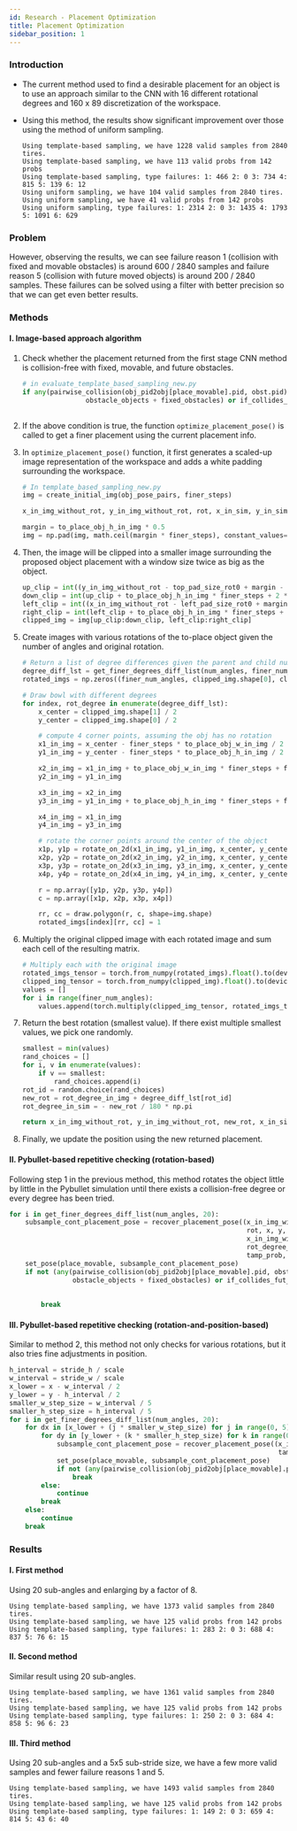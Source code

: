 ```yaml
---
id: Research - Placement Optimization
title: Placement Optimization
sidebar_position: 1
---
```


### Introduction

- The current method used to find a desirable placement for an object is to use an approach similar to the CNN with 16 different rotational degrees and 160 x 89 discretization of the workspace.

- Using this method, the results show significant improvement over those using the method of uniform sampling.

    ```
    Using template-based sampling, we have 1228 valid samples from 2840 tires.
    Using template-based sampling, we have 113 valid probs from 142 probs
    Using template-based sampling, type failures: 1: 466 2: 0 3: 734 4: 815 5: 139 6: 12
    Using uniform sampling, we have 104 valid samples from 2840 tires.
    Using uniform sampling, we have 41 valid probs from 142 probs
    Using uniform sampling, type failures: 1: 2314 2: 0 3: 1435 4: 1793 5: 1091 6: 629
    ```

### Problem

However, observing the results, we can see failure reason 1 (collision with fixed and movable obstacles) is around 600 / 2840 samples and failure reason 5 (collision with future moved objects) is around 200 / 2840 samples. These failures can be solved using a filter with better precision so that we can get even better results.

### Methods

#### I. Image-based approach algorithm

1. Check whether the placement returned from the first stage CNN method is collision-free with fixed, movable, and future obstacles.

    ```python
    # in evaluate_template_based_sampling_new.py
    if any(pairwise_collision(obj_pid2obj[place_movable].pid, obst.pid) for obst in
                    obstacle_objects + fixed_obstacles) or if_collides_fut_moved_objects(fut_vols,
                                                                                            obj_pid2obj[place_movable]):
    ```

2. If the above condition is true, the function `optimize_placement_pose()` is called to get a finer placement using the current placement info.

3. In `optimize_placement_pose()` function, it first generates a scaled-up image representation of the workspace and adds a white padding surrounding the workspace.

    ```python
    # In template_based_sampling_new.py
    img = create_initial_img(obj_pose_pairs, finer_steps)

    x_in_img_without_rot, y_in_img_without_rot, rot, x_in_sim, y_in_sim, pitch, x_in_img_with_rot, y_in_img_with_rot, rot_degree_in_img = curr_placement

    margin = to_place_obj_h_in_img * 0.5
    img = np.pad(img, math.ceil(margin * finer_steps), constant_values=1)
    ```

4. Then, the image will be clipped into a smaller image surrounding the proposed object placement with a window size twice as big as the object.

    ```python
    up_clip = int((y_in_img_without_rot - top_pad_size_rot0 + margin - to_place_obj_h_in_img/2 - margin) * finer_steps)
    down_clip = int(up_clip + to_place_obj_h_in_img * finer_steps + 2 * margin * finer_steps)
    left_clip = int((x_in_img_without_rot - left_pad_size_rot0 + margin - to_place_obj_w_in_img/2 - margin) * finer_steps)
    right_clip = int(left_clip + to_place_obj_h_in_img * finer_steps + 2 * margin * finer_steps)
    clipped_img = img[up_clip:down_clip, left_clip:right_clip]
    ```

5. Create images with various rotations of the to-place object given the number of angles and original rotation.

    ```python
    # Return a list of degree differences given the parent and child number of angles
    degree_diff_lst = get_finer_degrees_diff_list(num_angles, finer_num_angles)
    rotated_imgs = np.zeros((finer_num_angles, clipped_img.shape[0], clipped_img.shape[1]))

    # Draw bowl with different degrees
    for index, rot_degree in enumerate(degree_diff_lst):
        x_center = clipped_img.shape[1] / 2
        y_center = clipped_img.shape[0] / 2

        # compute 4 corner points, assuming the obj has no rotation
        x1_in_img = x_center - finer_steps * to_place_obj_w_in_img / 2 - finer_steps / 10 # pixel coordinates
        y1_in_img = y_center - finer_steps * to_place_obj_h_in_img / 2 - finer_steps / 10

        x2_in_img = x1_in_img + to_place_obj_w_in_img * finer_steps + finer_steps / 10
        y2_in_img = y1_in_img

        x3_in_img = x2_in_img
        y3_in_img = y1_in_img + to_place_obj_h_in_img * finer_steps + finer_steps / 10

        x4_in_img = x1_in_img
        y4_in_img = y3_in_img

        # rotate the corner points around the center of the object
        x1p, y1p = rotate_on_2d(x1_in_img, y1_in_img, x_center, y_center, rot_degree + rot)
        x2p, y2p = rotate_on_2d(x2_in_img, y2_in_img, x_center, y_center, rot_degree + rot)
        x3p, y3p = rotate_on_2d(x3_in_img, y3_in_img, x_center, y_center, rot_degree + rot)
        x4p, y4p = rotate_on_2d(x4_in_img, y4_in_img, x_center, y_center, rot_degree + rot)

        r = np.array([y1p, y2p, y3p, y4p])
        c = np.array([x1p, x2p, x3p, x4p])

        rr, cc = draw.polygon(r, c, shape=img.shape)
        rotated_imgs[index][rr, cc] = 1
    ```

6. Multiply the original clipped image with each rotated image and sum each cell of the resulting matrix.

    ```python
    # Multiply each with the original image
    rotated_imgs_tensor = torch.from_numpy(rotated_imgs).float().to(device)
    clipped_img_tensor = torch.from_numpy(clipped_img).float().to(device)
    values = []
    for i in range(finer_num_angles):
        values.append(torch.multiply(clipped_img_tensor, rotated_imgs_tensor[i]).sum())
    ```

7. Return the best rotation (smallest value). If there exist multiple smallest values, we pick one randomly.

    ```python
    smallest = min(values)
    rand_choices = []
    for i, v in enumerate(values):
        if v == smallest:
            rand_choices.append(i)
    rot_id = random.choice(rand_choices)
    new_rot = rot_degree_in_img + degree_diff_lst[rot_id]
    rot_degree_in_sim = - new_rot / 180 * np.pi
    
    return x_in_img_without_rot, y_in_img_without_rot, new_rot, x_in_sim, y_in_sim, rot_degree_in_sim, x_in_img_with_rot, y_in_img_with_rot, new_rot
    ```

8. Finally, we update the position using the new returned placement.

#### II. Pybullet-based repetitive checking (rotation-based)

Following step 1 in the previous method, this method rotates the object little by little in the Pybullet simulation until there exists a collision-free degree or every degree has been tried.

```python
for i in get_finer_degrees_diff_list(num_angles, 20):
    subsample_cont_placement_pose = recover_placement_pose((x_in_img_without_rot, y_in_img_without_rot,
                                                            rot, x, y, - (rot + i) / 180 * np.pi,
                                                            x_in_img_with_rot, y_in_img_with_rot,
                                                            rot_degree_in_img),
                                                            tamp_prob, place_movable, target_container)
    set_pose(place_movable, subsample_cont_placement_pose)
    if not (any(pairwise_collision(obj_pid2obj[place_movable].pid, obst.pid) for obst in
                obstacle_objects + fixed_obstacles) or if_collides_fut_moved_objects(fut_vols,
                                                                                        obj_pid2obj[
                                                                                            place_movable])):
        break
```

#### III. Pybullet-based repetitive checking (rotation-and-position-based)

Similar to method 2, this method not only checks for various rotations, but it also tries fine adjustments in position.

```python
h_interval = stride_h / scale
w_interval = stride_w / scale
x_lower = x - w_interval / 2
y_lower = y - h_interval / 2
smaller_w_step_size = w_interval / 5
smaller_h_step_size = h_interval / 5
for i in get_finer_degrees_diff_list(num_angles, 20):
    for dx in [x_lower + (j * smaller_w_step_size) for j in range(0, 5)]:
        for dy in [y_lower + (k * smaller_h_step_size) for k in range(0, 5)]:
            subsample_cont_placement_pose = recover_placement_pose((x_in_img_without_rot, y_in_img_without_rot, rot, dx, dy, - (rot + i) / 180 * np.pi, x_in_img_with_rot, y_in_img_with_rot, rot_degree_in_img),
                                                                    tamp_prob, place_movable, target_container)
            set_pose(place_movable, subsample_cont_placement_pose)
            if not (any(pairwise_collision(obj_pid2obj[place_movable].pid, obst.pid) for obst in obstacle_objects + fixed_obstacles) or if_collides_fut_moved_objects(fut_vols, obj_pid2obj[place_movable])):
                break
        else:
            continue
        break
    else:
        continue
    break
```

### Results

#### I. First method

Using 20 sub-angles and enlarging by a factor of 8.

```
Using template-based sampling, we have 1373 valid samples from 2840 tires.
Using template-based sampling, we have 125 valid probs from 142 probs
Using template-based sampling, type failures: 1: 283 2: 0 3: 688 4: 837 5: 76 6: 15
```

#### II. Second method

Similar result using 20 sub-angles.

```
Using template-based sampling, we have 1361 valid samples from 2840 tires.
Using template-based sampling, we have 125 valid probs from 142 probs
Using template-based sampling, type failures: 1: 250 2: 0 3: 684 4: 858 5: 96 6: 23
```

#### III. Third method

Using 20 sub-angles and a 5x5 sub-stride size, we have a few more valid samples and fewer failure reasons 1 and 5.

```
Using template-based sampling, we have 1493 valid samples from 2840 tires.
Using template-based sampling, we have 125 valid probs from 142 probs
Using template-based sampling, type failures: 1: 149 2: 0 3: 659 4: 814 5: 43 6: 40
```
